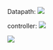 Datapath:
![](https://github.com/soulomoon/SICP/blob/master/material/photos/5.01-data-path.jpg)

controller:
![](https://github.com/soulomoon/SICP/blob/master/material/photos/5.01-controller.jpg)

<img src="https://github.com/soulomoon/SICP/blob/master/material/photos/5.01-controller.jpg" style="image-orientation: 90deg;" />
